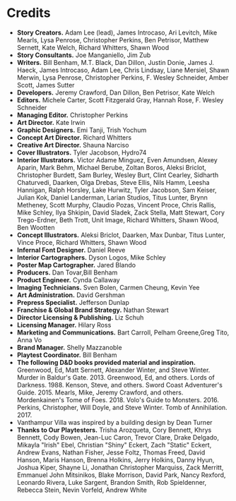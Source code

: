 # Credits

- **Story Creators.** Adam Lee (lead), James Introcaso, Ari Levitch, Mike Mearls, Lysa Penrose, Christopher Perkins, Ben Petrisor, Matthew Sernett, Kate Welch, Richard Whitters, Shawn Wood
- **Story Consultants.** Joe Manganiello, Jim Zub
- **Writers.** Bill Benham, M.T. Black, Dan Dillon, Justin Donie, James J. Haeck, James Introcaso, Adam Lee, Chris Lindsay, Liane Mersiel, Shawn Merwin, Lysa Penrose, Christopher Perkins, F. Wesley Schneider, Amber Scott, James Sutter
- **Developers.** Jeremy Crawford, Dan Dillon, Ben Petrisor, Kate Welch
- **Editors.** Michele Carter, Scott Fitzgerald Gray, Hannah Rose, F. Wesley Schneider
- **Managing Editor.** Christopher Perkins
- **Art Director.** Kate Irwin
- **Graphic Designers.** Emi Tanji, Trish Yochum
- **Concept Art Director.** Richard Whitters
- **Creative Art Director.** Shauna Narciso
- **Cover Illustrators.** Tyler Jacobson, Hydro74
- **Interior Illustrators.** Victor Adame Minguez, Even Amundsen, Alexey Aparin, Mark Behm, Michael Berube, Zoltan Boros, Aleksi Briclot, Christopher Burdett, Sam Burley, Wesley Burt, Clint Cearley, Sidharth Chaturvedi, Daarken, Olga Drebas, Steve Ellis, Nils Hamm, Leesha Hannigan, Ralph Horsley, Lake Hurwitz, Tyler Jacobson, Sam Keiser, Julian Kok, Daniel Landerman, Larian Studios, Titus Lunter, Brynn Metheney, Scott Murphy, Claudio Pozas, Vincent Proce, Chris Rallis, Mike Schley, Ilya Shkipin, David Sladek, Zack Stella, Matt Stewart, Cory Trego-Erdner, Beth Trott, Unit Image, Richard Whitters, Shawn Wood, Ben Wootten
- **Concept Illustrators.** Aleksi Briclot, Daarken, Max Dunbar, Titus Lunter, Vince Proce, Richard Whitters, Shawn Wood
- **Infernal Font Designer.** Daniel Reeve
- **Interior Cartographers.** Dyson Logos, Mike Schley
- **Poster Map Cartographer.** Jared Blando
- **Producers.** Dan Tovar,Bill Benham
- **Product Engineer.** Cynda Callaway
- **Imaging Technicians.** Sven Bolen, Carmen Cheung, Kevin Yee
- **Art Administration.** David Gershman
- **Prepress Specialist.** Jefferson Dunlap
- **Franchise & Global Brand Strategy.** Nathan Stewart
- **Director Licensing & Publishing.** Liz Schuh
- **Licensing Manager.** Hilary Ross
- **Marketing and Communications.** Bart Carroll, Pelham Greene,Greg Tito, Anna Vo
- **Brand Manager.** Shelly Mazzanoble
- **Playtest Coordinator.** Bill Benham
- **The following D&D books provided material and inspiration.** Greenwood, Ed, Matt Sernett, Alexander Winter, and Steve Winter. Murder in Baldur's Gate. 2013. Greenwood, Ed, and others. Lords of Darkness. 1988. Kenson, Steve, and others. Sword Coast Adventurer's Guide. 2015. Mearls, Mike, Jeremy Crawford, and others. Mordenkainen's Tome of Foes. 2018. Volo's Guide to Monsters. 2016. Perkins, Christopher, Will Doyle, and Steve Winter. Tomb of Annihilation. 2017.
- Vanthampur Villa was inspired by a building design by Dean Turner
- **Thanks to Our Playtesters.** Trisha Arozqueta, Cory Bennett, Khrys Bennett, Cody Bowen, Jean-Luc Caron, Trevor Clare, Drake Delgado, Mikayla "Irish" Ebel, Christian "Shiny" Eckert, Zach "Static" Eckert, Andrew Evans, Nathan Fisher, Jesse Foltz, Thomas Freed, David Hanson, Maris Hanson, Brenna Holkins, Jerry Holkins, Danny Hyun, Joshua Kiper, Shayne Li, Jonathan Christopher Marquiss, Zack Merritt, Emmanuel John Mitsinikos, Blake Morrison, David Park, Nancy Rexford, Leonardo Rivera, Luke Sargent, Brandon Smith, Rob Spieldenner, Rebecca Stein, Nevin Vorfeld, Andrew White